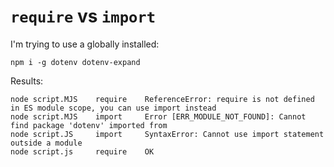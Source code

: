 # `require` vs `import`

I'm trying to use a globally installed:

    npm i -g dotenv dotenv-expand

Results:

    node script.MJS    require    ReferenceError: require is not defined in ES module scope, you can use import instead
    node script.MJS    import     Error [ERR_MODULE_NOT_FOUND]: Cannot find package 'dotenv' imported from
    node script.JS     import     SyntaxError: Cannot use import statement outside a module
    node script.js     require    OK

